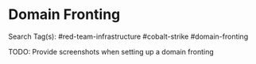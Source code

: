 # Domain Fronting

Search Tag(s): #red-team-infrastructure #cobalt-strike #domain-fronting

TODO: Provide screenshots when setting up a domain fronting